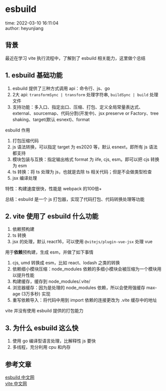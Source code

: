 # esbuild

time: 2022-03-10 16:11:04  
author: heyunjiang

## 背景

最近在学习 vite 执行流程中，了解到了 esbuild 相关能力，这里做个总结

## 1. esbuild 基础功能

1. esbuild 提供了三种方式调用 api：命令行、js、go
2. 2大 api: `transformSync | transform` 处理字符串, `buildSync | build` 处理文件
3. 支持功能：多入口、指定出口、压缩、打包、定义全局常量表达式、external、sourcemap、代码分割(开发中)、jsx preserve or Factory、tree shaking、target(默认 esnext)、format

esbuild 作用  
1. 打包压缩代码
2. js 语法转换，可以指定 target 为 es2020 等，默认 esnext，即所有 js 语法都支持
3. 模块包装与互换：指定输出格式 format 为 iife, cjs, esm。即可以把 cjs 转换为 esm
4. ts 转换：将 ts 处理为 js，也就是去除 ts 相关代码；但是不会做类型检查
5. jsx 编译处理

特性：构建速度很快，性能是 webpack 的100倍+

总结：esbuild 是一个 js 打包器，实现了代码打包、代码转换处理等功能

## 2. vite 使用了 esbuild 什么功能

1. 依赖预构建
2. ts 转换
3. jsx 的处理，默认 react16，可以使用 `@vitejs/plugin-vue-jsx` 处理 vue

用于**依赖**预构建，生成 esm，并做了如下事情  
1. cjs, umd 转换成 esm，比如 react、lodash 之类的转换
2. 依赖细小模块压缩：node_modules 依赖的多细小模块会被压缩为一个模块用以提升性能
3. 构建缓存，缓存到 node_modules/.vite/
4. 浏览器缓存：因为是处理的 node_modules 依赖，所以会使用强缓存 max-age (3万多秒) 实现
5. 重写依赖导入：将代码中用到 import 依赖的连接更改为 .vite 缓存中的地址

vite 并没有使用 esbuild 提供的打包能力

## 3. 为什么 esbuild 这么快

1. 使用 go 编译型语言处理，比解释性 js 要快
2. 多线程，充分利用 cpu 和内存

## 参考文章

[esbuild 中文网](https://esbuild.docschina.org/api/)  
[vite 中文网](https://cn.vitejs.dev/guide/why.html#slow-server-start)

